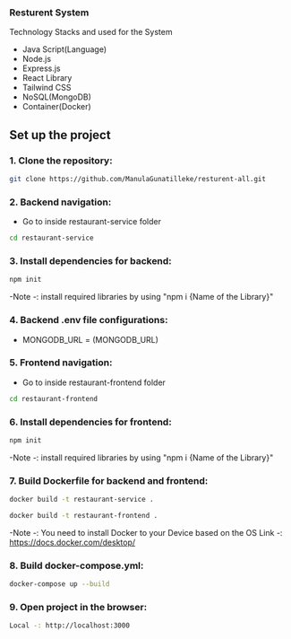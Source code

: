 ### Resturent System

Technology Stacks and used for the System 
 -  Java Script(Language)
 -  Node.js
 -  Express.js
 -  React Library 
 -  Tailwind CSS
 -  NoSQL(MongoDB)
 -  Container(Docker)

## Set up the project 

### 1. Clone the repository:

``` bash
git clone https://github.com/ManulaGunatilleke/resturent-all.git
```
### 2. Backend navigation:

- Go to inside restaurant-service folder

``` bash
cd restaurant-service 
```

### 3. Install dependencies for backend:

``` bash
npm init 
```
-Note -: install required libraries by using "npm i {Name of the Library}"

### 4. Backend .env file configurations:

- MONGODB_URL = (MONGODB_URL)

### 5. Frontend navigation:

- Go to inside restaurant-frontend folder
  
``` bash
cd restaurant-frontend 
```

### 6. Install dependencies for frontend:

``` bash
npm init
```
-Note -: install required libraries by using "npm i {Name of the Library}"

### 7. Build Dockerfile for backend and frontend:

``` bash
docker build -t restaurant-service .

docker build -t restaurant-frontend .

```
-Note -: You need to install Docker to your Device based on the OS
         Link -: https://docs.docker.com/desktop/
         
### 8. Build docker-compose.yml:

``` bash
docker-compose up --build
```

### 9. Open project in the browser:

``` bash
Local -: http://localhost:3000
```
